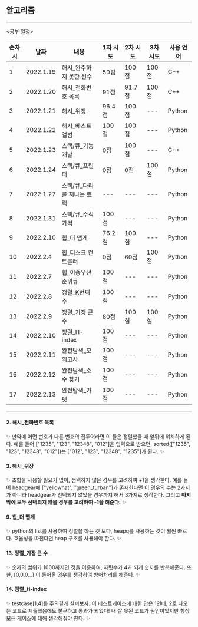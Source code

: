 ## 알고리즘

---

<공부 일정>

| 순차시 | 날짜      | 내용                     | 1차 시도 | 2차 시도 | 3차 시도 | 사용 언어 |
| ------ | --------- | ------------------------ | -------- | -------- | -------- | --------- |
| 1      | 2022.1.19 | 해시\_완주하지 못한 선수 | 50점     | 100점    | 100점    | C++       |
| 2      | 2022.1.20 | 해시\_전화번호 목록      | 91점     | 91.7점   | 100점    | C++       |
| 3      | 2022.1.21 | 해시\_위장               | 96.4점   | 100점    | ---      | Python    |
| 4      | 2022.1.22 | 해시\_베스트앨범         | 100점    | 100점    | ---      | Python    |
| 5      | 2022.1.23 | 스택/큐\_기능개발        | 0점      | 100점    | ---       |C++       |
| 6      | 2022.1.24 | 스택/큐\_프린터         | 0점     | 0점    | 100점      | Python    |
| 7      | 2022.1.27 | 스택/큐\_다리를 지나는 트럭| ---    | ---    | ---      | Python    |
| 8      | 2022.1.31 | 스택/큐\_주식가격        | 100점    | ---    | ---      | Python    |
| 9      | 2022.2.10 | 힙\_더 맵게         | 76.2점    | 100점   | ---      | Python    |
| 10      | 2022.2.4 | 힙\_디스크 컨트롤러         | 0점    | 60점    | 100점      | Python    |
| 11      | 2022.2.7 | 힙\_이중우선순위큐         | 100점    | ---    | ---      | Python    |
| 12     | 2022.2.8 | 정렬\_K번째 수         | 100점    | ---    | ---      | Python    |
| 13     | 2022.2.9 | 정렬\_가장 큰 수        | 80점    | 100점    | 100점      | Python    |
|14|2022.2.10|정렬\_H-index|100점|---|---|Python|
|15|2022.2.11|완전탐색\_모의고사|100점|---|---|Python|
|16|2022.2.12|완전탐색\_소수 찾기|100점|---|---|Python|
|17|2022.2.13|완전탐색\_카펫|100점|---|---|Python|
---

#### 2. 해시\_전화번호 목록

✨ 만약에 어떤 번호가 다른 번호의 접두어라면 이 둘은 정렬했을 때 앞뒤에 위치하게 된다.
예를 들어 ["1235", "123", "12348", "012"]을 입력으로 받으면, sorted(["1235", "123", "12348", "012"])는 ["012", "123", "12348", "1235"]가 된다. ✨

#### 3. 해시\_위장

✨ 조합을 사용할 필요가 없이, 선택하지 않은 경우를 고려하여 +1을 생각한다. 예를 들어 headgear에 ["yellowhat", "green_turban"]가 존재한다면 이 경우의 수는 2가지가 아니라 headgear가 선택되지 않았을 경우까지 해서 3가지로 생각한다. 그리고 **마지막에 모두 선택되지 않을 경우를 고려하여 -1을 해준다.** ✨

#### 9. 힙\_더 맵게

✨ python의 list를 사용하여 정렬을 하는 것 보다, heapq를 사용하는 것이 훨씬 빠르다. 효율성을 따진다면 heap 구조를 사용해야 한다. ✨


#### 13. 정렬\_가장 큰 수

✨ 숫자의 범위가 1000까지인 것을 이용하여, 자릿수가 4가 되게 숫자를 반복해준다. 또한, [0,0,0...] 이 들어올 경우를 생각하여 방어처리를 해준다. ✨


#### 14. 정렬\_H-index

✨ testcase[1,4]를 주의깊게 살펴보자. 이 테스트케이스에 대한 답은 1인데, 2로 나오는 코드로 제출했음에도 불구하고 통과가 되었다! 내 잘 못된 코드가 원인이었지만 항상 모든 케이스에 대해 생각해줘야 한다. ✨
